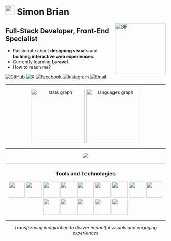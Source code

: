 # <img width="30px" height="30" src="https://octodex.github.com/images/nyantocat.gif" />  Simon Brian 

<img align="right" alt="GIF" height="160px" src="https://octodex.github.com/images/daftpunktocat-guy.gif" />

## Full-Stack Developer, Front-End Specialist

- Passionate about **designing visuals** and **building interactive web experiences**.  
- Currently learning **Laravel**.  
- How to reach me? 

[![GitHub](https://img.shields.io/badge/Github-100000?style=for-the-badge&logo=github&logoColor=white)](https://github.com/Saimeown)
[![X](https://img.shields.io/badge/X-000000?style=for-the-badge&logo=x&logoColor=white)](https://x.com/saimeown)
[![Facebook](https://img.shields.io/badge/Facebook-1877F2?style=for-the-badge&logo=facebook&logoColor=white)](https://www.facebook.com/saigtrs/)
[![Instagram](https://img.shields.io/badge/Instagram-E4405F?style=for-the-badge&logo=instagram&logoColor=white)](https://www.instagram.com/saimese._/)
[![Email](https://img.shields.io/badge/Email-D14836?style=for-the-badge&logo=gmail&logoColor=white)](mailto:simonbriangarcia@gmail.com)


---

 

<div align="center">
  <img src="https://github-readme-stats.vercel.app/api?username=Saimeown&show_icons=true&hide_border=true&count_private=true&title_color=FFD700&icon_color=FFD700&text_color=FFFFFF&bg_color=1C1C1C" style="height:170px;" alt="stats graph" />
  <img src="https://github-readme-stats.vercel.app/api/top-langs/?username=Saimeown&show_icons=true&hide_border=true&layout=compact&title_color=FFD700&icon_color=FFD700&text_color=FFFFFF&bg_color=1C1C1C" style="height:170px;" alt="languages graph" />
</div>


---

<div align="center">
  <img src="https://github-profile-trophy.vercel.app/?username=Saimeown&theme=onestar&no-frame=true&margin-w=15&margin-h=15" />
</div>




---

<h3 align="center">Tools and Technologies</h3>

<p align="center">
	<img src="https://cdn.jsdelivr.net/gh/devicons/devicon@latest/icons/html5/html5-original.svg" height = "50" width = "50"/>
	<img src="https://cdn.jsdelivr.net/gh/devicons/devicon@latest/icons/css3/css3-original.svg" height = "50" width = "50"/>
	<img src="https://cdn.jsdelivr.net/gh/devicons/devicon@latest/icons/tailwindcss/tailwindcss-original.svg" height = "50" />
    <img src="https://cdn.jsdelivr.net/gh/devicons/devicon@latest/icons/javascript/javascript-original.svg" height = "50" width= "50"/>
	<img src="https://cdn.jsdelivr.net/gh/devicons/devicon@latest/icons/typescript/typescript-original.svg" height = "50" width= "50"/>
	<img src="https://cdn.jsdelivr.net/gh/devicons/devicon@latest/icons/react/react-original.svg" height = "50" width= "50"/>
	<img src="https://cdn.jsdelivr.net/gh/devicons/devicon@latest/icons/php/php-original.svg" height = "50" width = "50"/>
    <img src="https://cdn.jsdelivr.net/gh/devicons/devicon@latest/icons/firebase/firebase-original.svg" height = "50" width = "50"/>
    <img src="https://cdn.jsdelivr.net/gh/devicons/devicon@latest/icons/vscode/vscode-original.svg" height = "50" width = "50" />
    <img src="https://cdn.jsdelivr.net/gh/devicons/devicon@latest/icons/webstorm/webstorm-original.svg" height = "50" width = "50" />
    <img src="https://cdn.jsdelivr.net/gh/devicons/devicon@latest/icons/git/git-original.svg" height = "50" width = "50" />
	<img src="https://cdn.jsdelivr.net/gh/devicons/devicon@latest/icons/github/github-original.svg" height = "50" width = "50" />
    <img src="https://cdn.jsdelivr.net/gh/devicons/devicon@latest/icons/notion/notion-original.svg" height = "50" width = "50" />
    <img src="https://cdn.jsdelivr.net/gh/devicons/devicon@latest/icons/canva/canva-original.svg" height = "50" width = "50" />
</p>

---

<p align="center">
	<i>Transforming imagination to deliver impactful visuals and engaging experiences</i> <br> 
</p>
